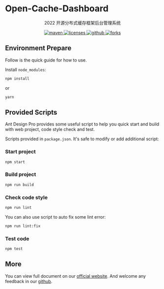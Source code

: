 # Open-Cache-Dashboard

<p align="center">
2022 开源分布式缓存框架后台管理系统
</p>

<p align="center">
  <a href="https://search.maven.org/search?q=g:com.saucesubfresh%20a:open-starter-*">
    <img alt="maven" src="https://img.shields.io/github/v/release/lijunping365/Open-Cache-Dashboard?include_prereleases&logo=Open-Cache-Dashboard&style=plastic">
  </a>

  <a href="https://www.apache.org/licenses/LICENSE-2.0">
    <img alt="licenses" src="https://img.shields.io/badge/license-Apache%202-4EB1BA.svg?style=flat-square">
  </a>

  <a href="https://github.com/lijunping365/Open-Cache-Dashboard">
    <img alt="github" src="https://badgen.net/github/stars/lijunping365/Open-Cache-Dashboard?icon=github" >
  </a>

  <a href="https://github.com/lijunping365/Open-Cache-Dashboard">
      <img alt="forks" src="https://badgen.net/github/forks/lijunping365/Open-Cache-Dashboard?icon=github&color=4ab8a1" >
    </a>
</p>

## Environment Prepare

Follow is the quick guide for how to use.

Install `node_modules`:

```bash
npm install
```

or

```bash
yarn
```

## Provided Scripts

Ant Design Pro provides some useful script to help you quick start and build with web project, code style check and test.

Scripts provided in `package.json`. It's safe to modify or add additional script:

### Start project

```bash
npm start
```

### Build project

```bash
npm run build
```

### Check code style

```bash
npm run lint
```

You can also use script to auto fix some lint error:

```bash
npm run lint:fix
```

### Test code

```bash
npm test
```

## More

You can view full document on our [official website](https://pro.ant.design). And welcome any feedback in our [github](https://github.com/ant-design/ant-design-pro).
